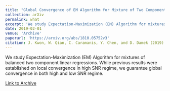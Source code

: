 ```yaml
---
title: "Global Convergence of EM Algorithm for Mixture of Two Component Linear Regression"
collection: arXiv
permalink: what
excerpt: 'We study Expectation-Maximization (EM) Algorithm for mixtures of balanced two component linear regressions. While previous results were established on local convergence in high SNR regime, we guarantee global convergence in both high and low SNR regime.'
date: 2019-02-01
venue: 'Archive'
paperurl: 'https://arxiv.org/abs/1810.05752v3'
citation: J. Kwon, W. Qian, C. Caramanis, Y. Chen, and D. Damek (2019). &quot;Global Convergence of EM Algorithm for Mixture of Two Component Linear Regression&quot; <i>To appear in the proceedings of the Conference on Learning Theory (COLT) 2019</i>
---
```


We study Expectation-Maximization (EM) Algorithm for mixtures of balanced two component linear regressions. While previous results were established on local convergence in high SNR regime, we guarantee global convergence in both high and low SNR regime. 

[Link to Archive](https://arxiv.org/abs/1810.05752)